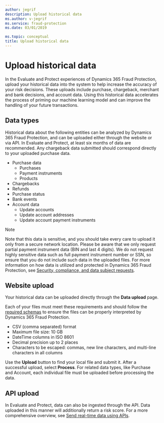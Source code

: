 ```yaml
---
author: jegrif
description: Upload historical data
ms.author: v-jegrif
ms.service: fraud-protection
ms.date: 03/01/2019

ms.topic: conceptual
title: Upload historical data
---
```



# Upload historical data

In the Evaluate and Protect experiences of Dynamics 365 Fraud Protection, upload your historical data into the system to help increase the accuracy of your risk decisions. These uploads include purchase, chargeback, merchant and bank decisions, and account data. Using this historical data accelerates the process of priming our machine learning model and can improve the handling of your future transactions. 

## Data types

Historical data about the following entities can be analyzed by Dynamics 365 Fraud Protection, and can be uploaded either through the website or via API. In Evaluate and Protect, at least six months of data are recommended. Any chargeback data submitted should correspond directly to your uploaded purchase data.

- Purchase data 
    - Purchases 
    - Payment instruments 
    - Products 
- Chargebacks 
- Refunds 
- Purchase status 
- Bank events 
- Account data 
    - Update accounts 
    - Update account addresses 
    - Update account payment instruments 

> [!NOTE] 
> Note that this data is sensitive, and you should take every care to upload it only from a secure network location. Please be aware that we only request partial payment instrument data (BIN and last 4 digits). We do not request highly sensitive data such as full payment instrument number or SSN, so ensure that you do not include such data in the uploaded files. For more information on how data is utilized and protected in Dynamics 365 Fraud Protection, see [Security, compliance, and data subject requests](security-compliance.md). 

## Website upload

Your historical data can be uploaded directly through the **Data upload** page.

Each of your files must meet these requirements and should follow the [required schemas](schema.md) to ensure the files can be properly interpreted by Dynamics 365 Fraud Protection. 

- CSV (comma separated) format 
- Maximum file size: 10 GB 
- DateTime columns in ISO 8601 
- Decimal precision up to 2 places 
- Characters to be escaped: commas, new line characters, and multi-line characters in all columns

Use the **Upload** button to find your local file and submit it. After a successful upload, select **Process**. For related data types, like Purchase and Account, each individual file must be uploaded before processing the data. 

## API upload

In Evaluate and Protect, data can also be ingested through the API. Data uploaded in this manner will additionally return a risk score. For a more comprehensive overview, see [Send real-time data using APIs](send-real-time-api.md). 

